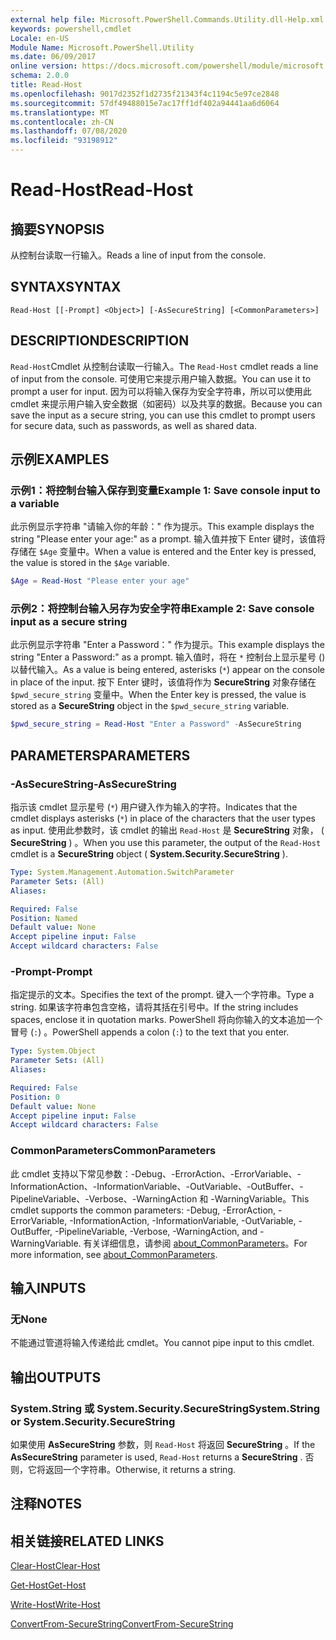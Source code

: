 ```yaml
---
external help file: Microsoft.PowerShell.Commands.Utility.dll-Help.xml
keywords: powershell,cmdlet
Locale: en-US
Module Name: Microsoft.PowerShell.Utility
ms.date: 06/09/2017
online version: https://docs.microsoft.com/powershell/module/microsoft.powershell.utility/read-host?view=powershell-5.1&WT.mc_id=ps-gethelp
schema: 2.0.0
title: Read-Host
ms.openlocfilehash: 9017d2352f1d2735f21343f4c1194c5e97ce2848
ms.sourcegitcommit: 57df49488015e7ac17ff1df402a94441aa6d6064
ms.translationtype: MT
ms.contentlocale: zh-CN
ms.lasthandoff: 07/08/2020
ms.locfileid: "93198912"
---
```

# <span data-ttu-id="8053c-103">Read-Host</span><span class="sxs-lookup"><span data-stu-id="8053c-103">Read-Host</span></span>

## <span data-ttu-id="8053c-104">摘要</span><span class="sxs-lookup"><span data-stu-id="8053c-104">SYNOPSIS</span></span>
<span data-ttu-id="8053c-105">从控制台读取一行输入。</span><span class="sxs-lookup"><span data-stu-id="8053c-105">Reads a line of input from the console.</span></span>

## <span data-ttu-id="8053c-106">SYNTAX</span><span class="sxs-lookup"><span data-stu-id="8053c-106">SYNTAX</span></span>

```
Read-Host [[-Prompt] <Object>] [-AsSecureString] [<CommonParameters>]
```

## <span data-ttu-id="8053c-107">DESCRIPTION</span><span class="sxs-lookup"><span data-stu-id="8053c-107">DESCRIPTION</span></span>

<span data-ttu-id="8053c-108">`Read-Host`Cmdlet 从控制台读取一行输入。</span><span class="sxs-lookup"><span data-stu-id="8053c-108">The `Read-Host` cmdlet reads a line of input from the console.</span></span> <span data-ttu-id="8053c-109">可使用它来提示用户输入数据。</span><span class="sxs-lookup"><span data-stu-id="8053c-109">You can use it to prompt a user for input.</span></span> <span data-ttu-id="8053c-110">因为可以将输入保存为安全字符串，所以可以使用此 cmdlet 来提示用户输入安全数据（如密码）以及共享的数据。</span><span class="sxs-lookup"><span data-stu-id="8053c-110">Because you can save the input as a secure string, you can use this cmdlet to prompt users for secure data, such as passwords, as well as shared data.</span></span>

## <span data-ttu-id="8053c-111">示例</span><span class="sxs-lookup"><span data-stu-id="8053c-111">EXAMPLES</span></span>

### <span data-ttu-id="8053c-112">示例1：将控制台输入保存到变量</span><span class="sxs-lookup"><span data-stu-id="8053c-112">Example 1: Save console input to a variable</span></span>

<span data-ttu-id="8053c-113">此示例显示字符串 "请输入你的年龄：" 作为提示。</span><span class="sxs-lookup"><span data-stu-id="8053c-113">This example displays the string "Please enter your age:" as a prompt.</span></span> <span data-ttu-id="8053c-114">输入值并按下 Enter 键时，该值将存储在 `$Age` 变量中。</span><span class="sxs-lookup"><span data-stu-id="8053c-114">When a value is entered and the Enter key is pressed, the value is stored in the `$Age` variable.</span></span>

```powershell
$Age = Read-Host "Please enter your age"
```

### <span data-ttu-id="8053c-115">示例2：将控制台输入另存为安全字符串</span><span class="sxs-lookup"><span data-stu-id="8053c-115">Example 2: Save console input as a secure string</span></span>

<span data-ttu-id="8053c-116">此示例显示字符串 "Enter a Password：" 作为提示。</span><span class="sxs-lookup"><span data-stu-id="8053c-116">This example displays the string "Enter a Password:" as a prompt.</span></span> <span data-ttu-id="8053c-117">输入值时，将在 `*` 控制台上显示星号 () 以替代输入。</span><span class="sxs-lookup"><span data-stu-id="8053c-117">As a value is being entered, asterisks (`*`) appear on the console in place of the input.</span></span> <span data-ttu-id="8053c-118">按下 Enter 键时，该值将作为 **SecureString** 对象存储在 `$pwd_secure_string` 变量中。</span><span class="sxs-lookup"><span data-stu-id="8053c-118">When the Enter key is pressed, the value is stored as a **SecureString** object in the `$pwd_secure_string` variable.</span></span>

```powershell
$pwd_secure_string = Read-Host "Enter a Password" -AsSecureString
```

## <span data-ttu-id="8053c-119">PARAMETERS</span><span class="sxs-lookup"><span data-stu-id="8053c-119">PARAMETERS</span></span>

### <span data-ttu-id="8053c-120">-AsSecureString</span><span class="sxs-lookup"><span data-stu-id="8053c-120">-AsSecureString</span></span>

<span data-ttu-id="8053c-121">指示该 cmdlet 显示星号 (`*`) 用户键入作为输入的字符。</span><span class="sxs-lookup"><span data-stu-id="8053c-121">Indicates that the cmdlet displays asterisks (`*`) in place of the characters that the user types as input.</span></span> <span data-ttu-id="8053c-122">使用此参数时，该 cmdlet 的输出 `Read-Host` 是 **SecureString** 对象， ( **SecureString** ) 。</span><span class="sxs-lookup"><span data-stu-id="8053c-122">When you use this parameter, the output of the `Read-Host` cmdlet is a **SecureString** object ( **System.Security.SecureString** ).</span></span>

```yaml
Type: System.Management.Automation.SwitchParameter
Parameter Sets: (All)
Aliases:

Required: False
Position: Named
Default value: None
Accept pipeline input: False
Accept wildcard characters: False
```

### <span data-ttu-id="8053c-123">-Prompt</span><span class="sxs-lookup"><span data-stu-id="8053c-123">-Prompt</span></span>

<span data-ttu-id="8053c-124">指定提示的文本。</span><span class="sxs-lookup"><span data-stu-id="8053c-124">Specifies the text of the prompt.</span></span>
<span data-ttu-id="8053c-125">键入一个字符串。</span><span class="sxs-lookup"><span data-stu-id="8053c-125">Type a string.</span></span>
<span data-ttu-id="8053c-126">如果该字符串包含空格，请将其括在引号中。</span><span class="sxs-lookup"><span data-stu-id="8053c-126">If the string includes spaces, enclose it in quotation marks.</span></span>
<span data-ttu-id="8053c-127">PowerShell 将向你输入的文本追加一个冒号 (`:`) 。</span><span class="sxs-lookup"><span data-stu-id="8053c-127">PowerShell appends a colon (`:`) to the text that you enter.</span></span>

```yaml
Type: System.Object
Parameter Sets: (All)
Aliases:

Required: False
Position: 0
Default value: None
Accept pipeline input: False
Accept wildcard characters: False
```

### <span data-ttu-id="8053c-128">CommonParameters</span><span class="sxs-lookup"><span data-stu-id="8053c-128">CommonParameters</span></span>

<span data-ttu-id="8053c-129">此 cmdlet 支持以下常见参数：-Debug、-ErrorAction、-ErrorVariable、-InformationAction、-InformationVariable、-OutVariable、-OutBuffer、-PipelineVariable、-Verbose、-WarningAction 和 -WarningVariable。</span><span class="sxs-lookup"><span data-stu-id="8053c-129">This cmdlet supports the common parameters: -Debug, -ErrorAction, -ErrorVariable, -InformationAction, -InformationVariable, -OutVariable, -OutBuffer, -PipelineVariable, -Verbose, -WarningAction, and -WarningVariable.</span></span> <span data-ttu-id="8053c-130">有关详细信息，请参阅 [about_CommonParameters](https://go.microsoft.com/fwlink/?LinkID=113216)。</span><span class="sxs-lookup"><span data-stu-id="8053c-130">For more information, see [about_CommonParameters](https://go.microsoft.com/fwlink/?LinkID=113216).</span></span>

## <span data-ttu-id="8053c-131">输入</span><span class="sxs-lookup"><span data-stu-id="8053c-131">INPUTS</span></span>

### <span data-ttu-id="8053c-132">无</span><span class="sxs-lookup"><span data-stu-id="8053c-132">None</span></span>

<span data-ttu-id="8053c-133">不能通过管道将输入传递给此 cmdlet。</span><span class="sxs-lookup"><span data-stu-id="8053c-133">You cannot pipe input to this cmdlet.</span></span>

## <span data-ttu-id="8053c-134">输出</span><span class="sxs-lookup"><span data-stu-id="8053c-134">OUTPUTS</span></span>

### <span data-ttu-id="8053c-135">System.String 或 System.Security.SecureString</span><span class="sxs-lookup"><span data-stu-id="8053c-135">System.String or System.Security.SecureString</span></span>

<span data-ttu-id="8053c-136">如果使用 **AsSecureString** 参数，则 `Read-Host` 将返回 **SecureString** 。</span><span class="sxs-lookup"><span data-stu-id="8053c-136">If the **AsSecureString** parameter is used, `Read-Host` returns a **SecureString** .</span></span> <span data-ttu-id="8053c-137">否则，它将返回一个字符串。</span><span class="sxs-lookup"><span data-stu-id="8053c-137">Otherwise, it returns a string.</span></span>

## <span data-ttu-id="8053c-138">注释</span><span class="sxs-lookup"><span data-stu-id="8053c-138">NOTES</span></span>

## <span data-ttu-id="8053c-139">相关链接</span><span class="sxs-lookup"><span data-stu-id="8053c-139">RELATED LINKS</span></span>

[<span data-ttu-id="8053c-140">Clear-Host</span><span class="sxs-lookup"><span data-stu-id="8053c-140">Clear-Host</span></span>](../microsoft.powershell.core/clear-host.md)

[<span data-ttu-id="8053c-141">Get-Host</span><span class="sxs-lookup"><span data-stu-id="8053c-141">Get-Host</span></span>](Get-Host.md)

[<span data-ttu-id="8053c-142">Write-Host</span><span class="sxs-lookup"><span data-stu-id="8053c-142">Write-Host</span></span>](Write-Host.md)

[<span data-ttu-id="8053c-143">ConvertFrom-SecureString</span><span class="sxs-lookup"><span data-stu-id="8053c-143">ConvertFrom-SecureString</span></span>](../Microsoft.PowerShell.Security/ConvertFrom-SecureString.md)
